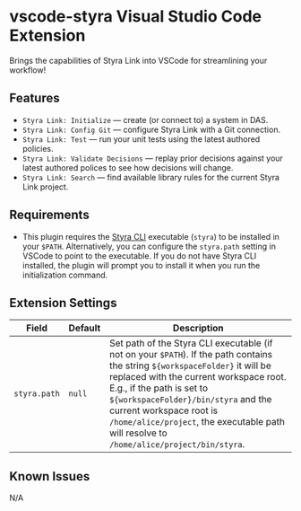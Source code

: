 # vscode-styra Visual Studio Code Extension

Brings the capabilities of Styra Link into VSCode for streamlining your workflow!

## Features

* `Styra Link: Initialize` — create (or connect to) a system in DAS.
* `Styra Link: Config Git` — configure Styra Link with a Git connection.
* `Styra Link: Test` — run your unit tests using the latest authored policies.
* `Styra Link: Validate Decisions` — replay prior decisions against your latest authored polices to see how decisions will change.
* `Styra Link: Search` — find available library rules for the current Styra Link project.

## Requirements

* This plugin requires the [Styra CLI](https://docs.styra.com/reference/cli/install-use-cli) executable (`styra`) to be installed in your `$PATH`. Alternatively, you can configure the `styra.path` setting in VSCode to point to the executable. If you do not have Styra CLI installed, the plugin will prompt you to install it when you run the initialization command.

## Extension Settings

| Field | Default | Description |
| --- | --- | --- |
| `styra.path` | `null` | Set path of the Styra CLI executable (if not on your `$PATH`). If the path contains the string `${workspaceFolder}` it will be replaced with the current workspace root. E.g., if the path is set to `${workspaceFolder}/bin/styra` and the current workspace root is `/home/alice/project`, the executable path will resolve to `/home/alice/project/bin/styra`. |

## Known Issues

N/A
